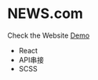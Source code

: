 # NEWS.com
Check the Website [Demo](https://gifted-goldberg-def87e.netlify.app)

+ React
+ API串接
+ SCSS
